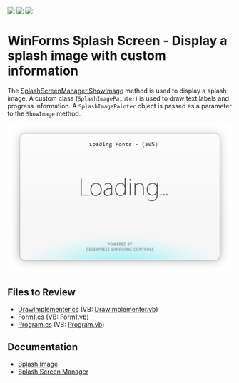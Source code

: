 <!-- default badges list -->
![](https://img.shields.io/endpoint?url=https://codecentral.devexpress.com/api/v1/VersionRange/128622341/13.1.4%2B)
[![](https://img.shields.io/badge/Open_in_DevExpress_Support_Center-FF7200?style=flat-square&logo=DevExpress&logoColor=white)](https://supportcenter.devexpress.com/ticket/details/E3719)
[![](https://img.shields.io/badge/📖_How_to_use_DevExpress_Examples-e9f6fc?style=flat-square)](https://docs.devexpress.com/GeneralInformation/403183)
<!-- default badges end -->

# WinForms Splash Screen - Display a splash image with custom information

The [SplashScreenManager.ShowImage](https://docs.devexpress.com/WindowsForms/DevExpress.XtraSplashScreen.SplashScreenManager.ShowImage.overloads) method is used to display a splash image. A custom class (`SplashImagePainter`) is used to draw text labels and progress information. A `SplashImagePainter` object is passed as a parameter to the `ShowImage` method.

![WinForms Splash Screen - Dislay an image splash screen](https://raw.githubusercontent.com/DevExpress-Examples/how-to-show-an-image-as-a-splash-screen-and-draw-custom-information-over-this-image-e3719/13.1.4%2B/media/winforms-image-splash-screen.png)


## Files to Review

* [DrawImplementer.cs](./CS/DrawImplementer.cs) (VB: [DrawImplementer.vb](./VB/DrawImplementer.vb))
* [Form1.cs](./CS/Form1.cs) (VB: [Form1.vb](./VB/Form1.vb))
* [Program.cs](./CS/Program.cs) (VB: [Program.vb](./VB/Program.vb))


## Documentation

* [Splash Image](https://docs.devexpress.com/WindowsForms/10825/controls-and-libraries/forms-and-user-controls/splash-screen-manager/splash-image)
* [Splash Screen Manager](https://docs.devexpress.com/WindowsForms/10826/controls-and-libraries/forms-and-user-controls/splash-screen-manager)
